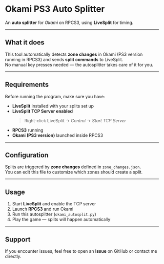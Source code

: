 # Okami PS3 Auto Splitter  
An **auto splitter** for *Okami* on RPCS3, using **LiveSplit** for timing.

---

## What it does
This tool automatically detects **zone changes** in Okami (PS3 version running in RPCS3) and sends **split commands** to LiveSplit.  
No manual key presses needed — the autosplitter takes care of it for you.

---

## Requirements
Before running the program, make sure you have:

- **LiveSplit** installed with your splits set up  
- **LiveSplit TCP Server enabled**  
  > Right-click LiveSplit → *Control* → *Start TCP Server*  
- **RPCS3** running  
- **Okami (PS3 version)** launched inside RPCS3  

---

## Configuration
Splits are triggered by **zone changes** defined in `zone_changes.json`.  
You can edit this file to customize which zones should create a split.  

---

## Usage
1. Start **LiveSplit** and enable the TCP server  
2. Launch **RPCS3** and run Okami  
3. Run this autosplitter (`okami_autosplit.py`)  
4. Play the game — splits will happen automatically

---

## Support
If you encounter issues, feel free to open an **Issue** on GitHub or contact me directly. 